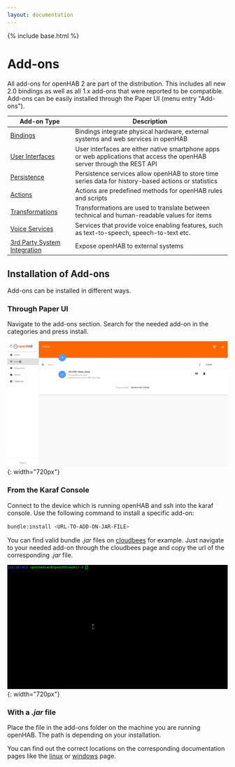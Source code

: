 ```yaml
---
layout: documentation
---
```


{% include base.html %}

# Add-ons

All add-ons for openHAB 2 are part of the distribution.
This includes all new 2.0 bindings as well as all 1.x add-ons
that were reported to be compatible.
Add-ons can be easily installed through the Paper UI (menu entry "Add-ons").

| Add-on Type                             | Description                                                                                                               |
|-----------------------------------------|---------------------------------------------------------------------------------------------------------------------------|
| [Bindings](bindings.html)               | Bindings integrate physical hardware, external systems and web services in openHAB                                        |
| [User Interfaces](uis.html)             | User interfaces are either native smartphone apps or web applications that access the openHAB server through the REST API |
| [Persistence](persistence.html)         | Persistence services allow openHAB to store time series data for history-based actions or statistics                      |
| [Actions](actions.html)                 | Actions are predefined methods for openHAB rules and scripts                                                              |
| [Transformations](transformations.html) | Transformations are used to translate between technical and human-readable values for items                               |
| [Voice Services](voices.html)           | Services that provide voice enabling features, such as text-to-speech, speech-to-text etc.                                |
| [3rd Party System Integration](io.html) | Expose openHAB to external systems                                                                                        |

## Installation of Add-ons

Add-ons can be installed in different ways.

### Through Paper UI

Navigate to the add-ons section.
Search for the needed add-on in the categories and press install.

![installing Add-ons through Paper UI](images/index_installation_paperui.gif){: width="720px"}

### From the Karaf Console

Connect to the device which is running openHAB and ssh into the karaf console.
Use the following command to install a specific add-on:

```sh
bundle:install <URL-TO-ADD-ON-JAR-FILE>
```

You can find valid bundle *.jar* files on [cloudbees](https://openhab.ci.cloudbees.com)
for example.
Just navigate to your needed add-on through the cloudbees page and copy the
url of the corresponding *.jar* file.

![installing Add-ons from Karaf console](images/index_installation_karaf.gif){: width="720px"}

### With a *.jar* file

Place the file in the add-ons folder on the machine you are running openHAB.
The path is depending on your installation.

You can find out the correct locations on the corresponding documentation
pages like the [linux]({{base}}/installation/linux.html#file-locations)
or [windows]({{base}}/installation/windows.html#file-locations) page.

